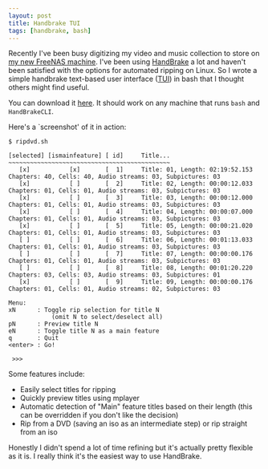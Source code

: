 ```yaml
---
layout: post
title: Handbrake TUI
tags: [handbrake, bash]
---
```


Recently I've been busy digitizing my video and music collection to
store on
[my new FreeNAS machine](/2012/04/24/freenas-hardware-build.html). I've
been using [HandBrake](http://handbrake.fr/) a lot and haven't been
satisfied with the options for automated ripping on Linux. So I wrote
a simple handbrake text-based user interface
([TUI](http://en.wikipedia.org/wiki/Text-based_user_interface)) in
bash that I thought others might find useful.

You can download it
[here](https://raw.github.com/mgalgs/scripts/master/ripdvd.sh). It
should work on any machine that runs `bash` and `HandBrakeCLI`.


Here's a \`screenshot' of it in action:

    $ ripdvd.sh

    [selected] [ismainfeature] [ id]     Title...
    ~~~~~~~~~~~~~~~~~~~~~~~~~~~~~~~~~~~~~~~~~~~~~
       [x]           [x]       [  1]     Title: 01, Length: 02:19:52.153 Chapters: 40, Cells: 40, Audio streams: 03, Subpictures: 03
       [x]           [ ]       [  2]     Title: 02, Length: 00:00:12.033 Chapters: 01, Cells: 01, Audio streams: 03, Subpictures: 03
       [x]           [ ]       [  3]     Title: 03, Length: 00:00:12.000 Chapters: 01, Cells: 01, Audio streams: 03, Subpictures: 03
       [x]           [ ]       [  4]     Title: 04, Length: 00:00:07.000 Chapters: 01, Cells: 01, Audio streams: 03, Subpictures: 03
       [x]           [ ]       [  5]     Title: 05, Length: 00:00:21.020 Chapters: 01, Cells: 01, Audio streams: 03, Subpictures: 03
       [ ]           [ ]       [  6]     Title: 06, Length: 00:01:13.033 Chapters: 01, Cells: 01, Audio streams: 03, Subpictures: 03
       [ ]           [ ]       [  7]     Title: 07, Length: 00:00:00.176 Chapters: 01, Cells: 01, Audio streams: 03, Subpictures: 03
       [ ]           [ ]       [  8]     Title: 08, Length: 00:01:20.220 Chapters: 03, Cells: 03, Audio streams: 03, Subpictures: 01
       [x]           [ ]       [  9]     Title: 09, Length: 00:00:00.176 Chapters: 01, Cells: 01, Audio streams: 02, Subpictures: 03
    
    Menu:
    xN      : Toggle rip selection for title N
                (omit N to select/deselect all)
    pN      : Preview title N
    eN      : Toggle title N as a main feature
    q       : Quit
    <enter> : Go!
    
     >>> 

Some features include:

* Easily select titles for ripping
* Quickly preview titles using mplayer
* Automatic detection of "Main" feature titles based on their length
  (this can be overridden if you don't like the decision)
* Rip from a DVD (saving an iso as an intermediate step) or rip
  straight from an iso

Honestly I didn't spend a lot of time refining but it's actually
pretty flexible as it is. I really think it's the easiest way to use
HandBrake.

